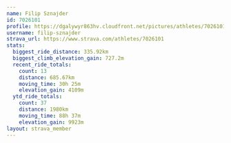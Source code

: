 ```yaml
---
name: Filip Sznajder
id: 7026101
profile: https://dgalywyr863hv.cloudfront.net/pictures/athletes/7026101/2123836/19/large.jpg
username: filip-sznajder
strava_url: https://www.strava.com/athletes/7026101
stats:
  biggest_ride_distance: 335.92km
  biggest_climb_elevation_gain: 727.2m
  recent_ride_totals:
    count: 13
    distance: 685.67km
    moving_time: 30h 25m
    elevation_gain: 4109m
  ytd_ride_totals:
    count: 37
    distance: 1980km
    moving_time: 88h 37m
    elevation_gain: 9923m
layout: strava_member
--- 
```

